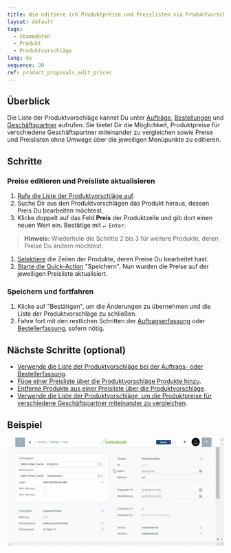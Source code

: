 ```yaml
---
title: Wie editiere ich Produktpreise und Preislisten via Produktvorschläge?
layout: default
tags:
  - Stammdaten
  - Produkt
  - Produktvorschläge
lang: de
sequence: 30
ref: product_proposals_edit_prices
---
```


## Überblick
Die Liste der Produktvorschläge kannst Du unter [Aufträge](Auftrag_erfassen), [Bestellungen](Bestellung_erfassen) und [Geschäftspartner](Neuer_Geschaeftspartner) aufrufen. Sie bietet Dir die Möglichkeit, Produktpreise für verschiedene Geschäftspartner miteinander zu vergleichen sowie Preise und Preislisten ohne Umwege über die jeweiligen Menüpunkte zu editieren.

## Schritte

### Preise editieren und Preisliste aktualisieren
1. [Rufe die Liste der Produktvorschläge auf](Produktvorschlaege_aufrufen).
1. Suche Dir aus den Produktvorschlägen das Produkt heraus, dessen Preis Du bearbeiten möchtest.
1. Klicke doppelt auf das Feld **Preis** der Produktzeile und gib dort einen neuen Wert ein. Bestätige mit `↵ Enter`.
 >**Hinweis:** Wiederhole die Schritte 2 bis 3 für weitere Produkte, deren Preise Du ändern möchtest.

1. [Selektiere](AuswahlBelege) die Zeilen der Produkte, deren Preise Du bearbeitet hast.
1. [Starte die Quick-Action](AktionStarten) "Speichern". Nun wurden die Preise auf der jeweiligen Preisliste aktualisiert.

### Speichern und fortfahren
1. Klicke auf "Bestätigen", um die Änderungen zu übernehmen und die Liste der Produktvorschläge zu schließen.
1. Fahre fort mit den restlichen Schritten der [Auftragserfassung](Auftrag_erfassen) oder [Bestellerfassung](Bestellung_erfassen), sofern nötig.

## Nächste Schritte (optional)
- [Verwende die Liste der Produktvorschläge bei der Auftrags- oder Bestellerfassung](Produktvorschlaege_Auftrag_Bestellung).
- [Füge einer Preisliste über die Produktvorschläge Produkte hinzu](Produktvorschlaege_Produkte_hinzufuegen).
- [Entferne Produkte aus einer Preisliste über die Produktvorschläge](Produktvorschlaege_Produkte_entfernen).
- [Verwende die Liste der Produktvorschläge, um die Produktpreise für verschiedene Geschäftspartner miteinander zu vergleichen](Produktvorschlaege_Preisvergleich).

## Beispiel
![](assets/Produktvorschlaege_Preise_editieren.gif)
